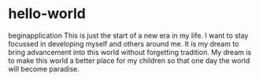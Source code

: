# hello-world
beginapplication
This is just the start of a new era in my life.
I want to stay focussed in developing myself and others around me.
It is my dream to bring advancement into this world without forgetting tradition.
My dream is to make this world a better place for my children so that one day the world will become paradise.
